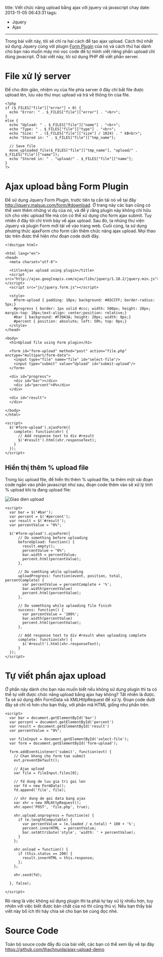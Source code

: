 title: Viết chức năng upload bằng ajax với jquery và javascript chay
date: 2013-11-05 06:43:31
tags:
  - Jquery
  - Ajax
---
Trong bài viết này, tôi sẽ chỉ ra hai cách để tạo ajax upload. Cách thứ nhất sử dụng Jquery cùng với plugin [Form Plugin](http://jquery.malsup.com/form/#file-upload) của nó và cách thứ hai dành cho bạn nào muốn mày mò vọc code để tự mình viết riêng phần upload chỉ dùng javacript. Ở bài viết này, tôi sử dụng PHP để viết phần server.

<!--more-->

# File xử lý server

Để cho đơn giản, nhiệm vụ của file phía server ở đây chỉ bắt file được upload lên, lưu vào thư mục upload  và trả về thông tin của file.

```
<?php
if ($_FILES["file"]["error"] > 0) {
  echo "Error: " . $_FILES["file"]["error"] . "<br>";
}
else {
  echo "Upload: " . $_FILES["file"]["name"] . "<br>";
  echo "Type: " . $_FILES["file"]["type"] . "<br>";
  echo "Size: " . ($_FILES["file"]["size"] / 1024) . " kB<br>";
  echo "Stored in: " . $_FILES["file"]["tmp_name"];

  // Save file
  move_uploaded_file($_FILES["file"]["tmp_name"], "upload/" . $_FILES["file"]["name"]);
  echo "Stored in: " . "upload/" . $_FILES["file"]["name"];
}
?>
```

# Ajax upload bằng Form Plugin

Để sử dụng Jquery Form Plugin, trước tiên ta cần tải nó về tại đây http://jquery.malsup.com/form/#download. Ở trang này các bạn cũng có thể xem thêm những ví dụ của nó, và để ý rằng plugin này không chỉ hữu ích cho việc upload file mà còn có thể xử dụng cho form ajax submit. Tuy nhiên ở đây tôi chỉ trình bày về ajax upload. Sau đó, ta nhúng thư viện Jquery và plugin Form mới tải về vào trang web. Cuối cùng, ta sử dụng phương thức ajaxForm  cho form cần thêm chức năng ajax upload. Mọi thao tác trên được thể hiện như đoạn code dưới đây.

```
<!doctype html>

<html lang="en">
<head>
  <meta charset="utf-8">

  <title>Ajax upload using plugin</title>
  <script src="http://ajax.googleapis.com/ajax/libs/jquery/1.10.2/jquery.min.js"></script>
  <script src="js/jquery.form.js"></script>

  <style>
    #form-upload { padding: 10px; background: #A5CCFF; border-radius: 5px;}
    #progress { border: 1px solid #ccc; width: 500px; height: 20px; margin-top: 10px;text-align: center;position: relative;}
    #bar { background: #F39A3A; height: 20px; width: 0px;}
    #percent { position: absolute; left: 50%; top: 0px;}
  </style>
</head>

<body>
  <h1>Upload file using Form plugin</h1>

  <form id="form-upload" method="post" action="file.php" enctype="multipart/form-data">
    <input type="file" name="file" id="select-file"/>
    <input type="submit" value="Upload" id="submit-upload"/>
  </form>

  <div id="progress">
    <div id="bar"></div>
    <div id="percent">0%</div>
  </div>

  <div id="result">
  </div>

</body>
</html>

<script>
  $('#form-upload').ajaxForm({
    complete: function(xhr) {
      // Add response text to div #result
      $('#result').html(xhr.responseText);
    }
  });
</script>
```

## Hiển thị thêm % upload file

Trong lúc upload file, để hiển thị thêm % upload file, ta thêm một vài đoạn code ngắn vào phần javascript như sau, đoạn code thêm vào sẽ xử lý tính % upload khi ta đang upload file:

![Giao dien upload](/images/uploadfile.PNG)

```
<script>
  var bar = $('#bar');
  var percent = $('#percent');
  var result = $('#result');
  var percentValue = "0%";

  $('#form-upload').ajaxForm({
      // Do something before uploading
      beforeUpload: function() {
        result.empty();
        percentValue = "0%";
        bar.width = percentValue;
        percent.html(percentValue);
      },

      // Do somthing while uploading
      uploadProgress: function(event, position, total, percentComplete) {
        var percentValue = percentComplete + '%';
        bar.width(percentValue)
        percent.html(percentValue);
      },

      // Do something while uploading file finish
      success: function() {
        var percentValue = '100%';
        bar.width(percentValue)
        percent.html(percentValue);
      },

      // Add response text to div #result when uploading complete
      complete: function(xhr) {
        $('#result').html(xhr.responseText);
      }
  });
</script>
```

# Tự viết phần ajax upload

Ở phần này dành cho bạn nào muốn biết nếu không sử dụng plugin thì ta có thể tự viết được chức năng upload bằng ajax hay không? Tất nhiên là được. Ta sẽ sử dụng đến FormData  và XMLHttpRequest  để xử lý. Đoạn code dưới đây sẽ chỉ rõ hơn cho bạn thấy, với phần mã HTML giống như phần trên.

```
<script>
  var bar = document.getElementById('bar')
  var percent = document.getElementById('percent')
  var result = document.getElementById('result')
  var percentValue = "0%";

  var fileInput = document.getElementById('select-file');
  var form = document.getElementById('form-upload');

  form.addEventListener('submit', function(evt) {
    // Chan khong cho form tao submit
    evt.preventDefault();

    // Ajax upload
    var file = fileInput.files[0];

    // fd dung de luu gia tri goi len
    var fd = new FormData();
    fd.append('file', file);

    // xhr dung de goi data bang ajax
    var xhr = new XMLHttpRequest();
    xhr.open('POST', 'file.php', true);

    xhr.upload.onprogress = function(e) {
      if (e.lengthComputable) {
        var percentValue = (e.loaded / e.total) * 100 + '%';
        percent.innerHTML  = percentValue;
        bar.setAttribute('style', 'width: ' + percentValue);
      }
    };

    xhr.onload = function() {
      if (this.status == 200) {
        result.innerHTML = this.response;
      };
    };

    xhr.send(fd);

  }, false);

</script>
```

Rõ ràng là việc không sử dụng plugin thì ta phải tự tay xử lý nhiều hơn, tuy nhiên với việc biết được bản chất của nó thì cũng thú vị. Nếu bạn thấy bài viết này bổ ích thì hãy chia sẻ cho bạn bè cùng đọc nhé.

# Source Code

Toàn bộ souce code đầy đủ của bài viết, các bạn có thể xem lấy về tại đây https://github.com/thachnuida/ajax-upload-demo